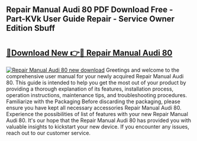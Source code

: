 ## Repair Manual Audi 80 PDF Download Free - Part-KVk User Guide Repair - Service Owner Edition Sbuff

# <h2><a href="http://bc82997.oget.top/?id=Repair+Manual+Audi+80">🔗Download New 👉🔴 Repair Manual Audi 80</a></h2>

[![Repair Manual Audi 80 new download](https://i.imgur.com/5g1atiW.png)](http://bc82997.oget.top/?id=Repair+Manual+Audi+80)
Greetings and welcome to the comprehensive user manual for your newly acquired Repair Manual Audi 80. This guide is intended to help you get the most out of your product by providing a thorough explanation of its features, installation process, operation instructions, maintenance tips, and troubleshooting procedures. Familiarize with the Packaging Before discarding the packaging, please ensure you have kept all necessary accessories Repair Manual Audi 80. Experience the possibilities of list of features with your new Repair Manual Audi 80. It's our hope that the Repair Manual Audi 80 has provided you with valuable insights to kickstart your new device. If you encounter any issues, reach out to our customer service.
